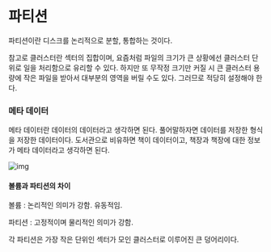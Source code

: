 # 파티션



파티션이란 디스크를 논리적으로 분할, 통합하는 것이다.



참고로 클러스터란 섹터의 집합이며, 요즘처럼 파일의 크기가 큰 상황에선 클러스터 단위로 일을 처리함으로 유리할 수 있다. 하지만 또 무작정 크기만 커질 시 큰 클러스터 용량에 작은 파일을 받아서 대부분의 영역을 버릴 수도 있다. 그러므로 적당히 설정해야 한다. 



### 메타 데이터

 메타 데이터란 데이터의 데이터라고 생각하면 된다. 풀어말하자면 데이터를 저장한 형식을 저장한 데이터이다. 도서관으로 비유하면 책이 데이터이고, 책장과 책장에 대한 정보가 메타 데이터라고 생각하면 된다.



![img](http://www.ktword.co.kr/img_data/4856_1.JPG)


#### 볼륨과 파티션의 차이

볼륨 : 논리적인 의미가 강함. 유동적임.

파티션 : 고정적이며 물리적인 의미가 강함.





각 파티션은 가장 작은 단위인 섹터가 모인 클러스터로 이루어진 큰 덩어리이다. 